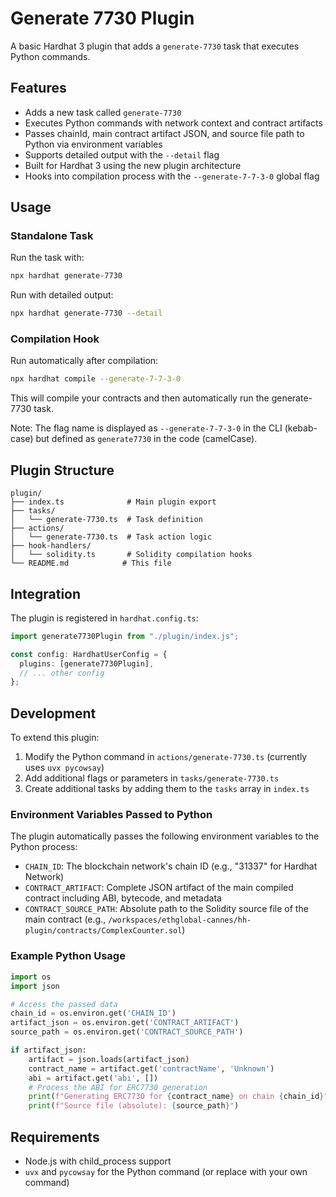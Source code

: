 # Generate 7730 Plugin

A basic Hardhat 3 plugin that adds a `generate-7730` task that executes Python commands.

## Features

- Adds a new task called `generate-7730`
- Executes Python commands with network context and contract artifacts
- Passes chainId, main contract artifact JSON, and source file path to Python via environment variables
- Supports detailed output with the `--detail` flag
- Built for Hardhat 3 using the new plugin architecture
- Hooks into compilation process with the `--generate-7-7-3-0` global flag

## Usage

### Standalone Task

Run the task with:

```bash
npx hardhat generate-7730
```

Run with detailed output:

```bash
npx hardhat generate-7730 --detail
```

### Compilation Hook

Run automatically after compilation:

```bash
npx hardhat compile --generate-7-7-3-0
```

This will compile your contracts and then automatically run the generate-7730 task.

Note: The flag name is displayed as `--generate-7-7-3-0` in the CLI (kebab-case) but defined as `generate7730` in the code (camelCase).

## Plugin Structure

```
plugin/
├── index.ts              # Main plugin export
├── tasks/
│   └── generate-7730.ts  # Task definition
├── actions/
│   └── generate-7730.ts  # Task action logic
├── hook-handlers/
│   └── solidity.ts       # Solidity compilation hooks
└── README.md            # This file
```

## Integration

The plugin is registered in `hardhat.config.ts`:

```typescript
import generate7730Plugin from "./plugin/index.js";

const config: HardhatUserConfig = {
  plugins: [generate7730Plugin],
  // ... other config
};
```

## Development

To extend this plugin:

1. Modify the Python command in `actions/generate-7730.ts` (currently uses `uvx pycowsay`)
2. Add additional flags or parameters in `tasks/generate-7730.ts`
3. Create additional tasks by adding them to the `tasks` array in `index.ts`

### Environment Variables Passed to Python

The plugin automatically passes the following environment variables to the Python process:

- `CHAIN_ID`: The blockchain network's chain ID (e.g., "31337" for Hardhat Network)
- `CONTRACT_ARTIFACT`: Complete JSON artifact of the main compiled contract including ABI, bytecode, and metadata
- `CONTRACT_SOURCE_PATH`: Absolute path to the Solidity source file of the main contract (e.g., `/workspaces/ethglobal-cannes/hh-plugin/contracts/ComplexCounter.sol`)

### Example Python Usage

```python
import os
import json

# Access the passed data
chain_id = os.environ.get('CHAIN_ID')
artifact_json = os.environ.get('CONTRACT_ARTIFACT')
source_path = os.environ.get('CONTRACT_SOURCE_PATH')

if artifact_json:
    artifact = json.loads(artifact_json)
    contract_name = artifact.get('contractName', 'Unknown')
    abi = artifact.get('abi', [])
    # Process the ABI for ERC7730 generation
    print(f"Generating ERC7730 for {contract_name} on chain {chain_id}")
    print(f"Source file (absolute): {source_path}")
```

## Requirements

- Node.js with child_process support
- `uvx` and `pycowsay` for the Python command (or replace with your own command) 